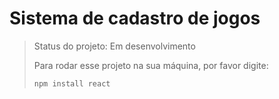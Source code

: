 <h1>Sistema de cadastro de jogos</h1>

>Status do projeto: Em desenvolvimento
>
>Para rodar esse projeto na sua máquina, por favor digite:
>
>```
>npm install react
>```
